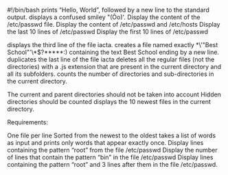 #!/bin/bash
prints “Hello, World”, followed by a new line to the standard output.
displays a confused smiley "(Ôo)'.
Display the content of the /etc/passwd file.
Display the content of /etc/passwd and /etc/hosts
Display the last 10 lines of /etc/passwd
Display the first 10 lines of /etc/passwd

displays the third line of the file iacta.
creates a file named exactly \*\\'"Best School"\'\\*$\?\*\*\*\*\*:) containing the text Best School ending by a new line.
duplicates the last line of the file iacta
deletes all the regular files (not the directories) with a .js extension that are present in the current directory and all its subfolders.
counts the number of directories and sub-directories in the current directory.

The current and parent directories should not be taken into account
Hidden directories should be counted
displays the 10 newest files in the current directory.

Requirements:

One file per line
Sorted from the newest to the oldest
takes a list of words as input and prints only words that appear exactly once.
Display lines containing the pattern “root” from the file /etc/passwd
Display the number of lines that contain the pattern “bin” in the file /etc/passwd
Display lines containing the pattern “root” and 3 lines after them in the file /etc/passwd.
